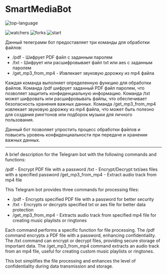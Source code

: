 # SmartMediaBot 

![top-language](https://img.shields.io/github/languages/top/dimitrieidifesk/SmartMediaBot)

![watchers](https://img.shields.io/github/watchers/dimitrieidifesk/SmartMediaBot?style=social)
![forks](https://img.shields.io/github/forks/dimitrieidifesk/SmartMediaBot?style=social)
![start](https://img.shields.io/github/stars/dimitrieidifesk/SmartMediaBot?style=social)

Данный телеграмм бот предоставляет три команды для обработки файлов:

- /pdf - Шифрует PDF файл с заданным паролем
- /txt - Шифрует или расшифровывает файл txt или aes с заданным паролем
- /get_mp3_from_mp4 - Извлекает звуковую дорожку из mp4 файла

Каждая команда выполняет определенную функцию для обработки файлов. Команда /pdf шифрует заданный PDF файл паролем, что позволяет защитить конфиденциальную информацию. Команда /txt может шифровать или расшифровывать файлы, что обеспечивает безопасность хранения важных данных. Команда /get_mp3_from_mp4 извлекает звуковую дорожку из mp4 файла, что может быть полезно для создания рингтонов или подборок музыки для личного пользования.

Данный бот позволяет упростить процесс обработки файлов и повысить уровень конфиденциальности при передаче и хранении важных данных.

---

A brief description for the Telegram bot with the following commands and functions:

/pdf - Encrypt PDF file with a password
/txt - Encrypt/Decrypt txt/aes files with a specified password
/get_mp3_from_mp4 - Extract audio track from mp4 file

This Telegram bot provides three commands for processing files:

- /pdf - Encrypts specified PDF file with a password for better security
- /txt - Encrypts or decrypts specified txt or aes file for better data protection
- /get_mp3_from_mp4 - Extracts audio track from specified mp4 file for creating music playlists or ringtones

Each command performs a specific function for file processing. The /pdf command encrypts a PDF file with a password, enhancing confidentiality. The /txt command can encrypt or decrypt files, providing secure storage of important data. The /get_mp3_from_mp4 command extracts an audio track from an mp4 file, useful for creating custom music playlists or ringtones.

This bot simplifies the file processing and enhances the level of confidentiality during data transmission and storage.
